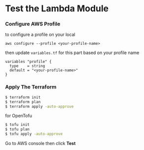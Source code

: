 # Test the Lambda Module

### Configure AWS Profile

to configure a profile on your local

```
aws configure --profile <your-profile-name>
```

then update `variables.tf` for this part based on your profile name

```
variables "profile" {
  type    = string
  default = "<your-profile-name>"
}
```

### Apply The Terraform

```sh
$ terraform init
$ terraform plan
$ terraform apply -auto-approve
```

for OpenTofu

```sh
$ tofu init
$ tofu plan
$ tofu apply -auto-approve
```

Go to AWS console then click <b>Test</b>
